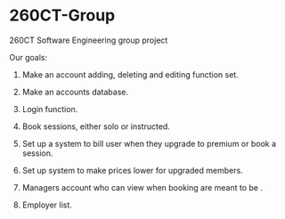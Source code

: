 # 260CT-Group
260CT Software Engineering group project

Our goals: 

1. Make an account adding, deleting and editing function set. 

2. Make an accounts database.

3. Login function. 

4. Book sessions, either solo or instructed. 

5. Set up a system to bill user when they upgrade to premium or book a session. 

6. Set up system to make prices lower for upgraded members.

7. Managers account who can view when booking are meant to be .

8. Employer list.
